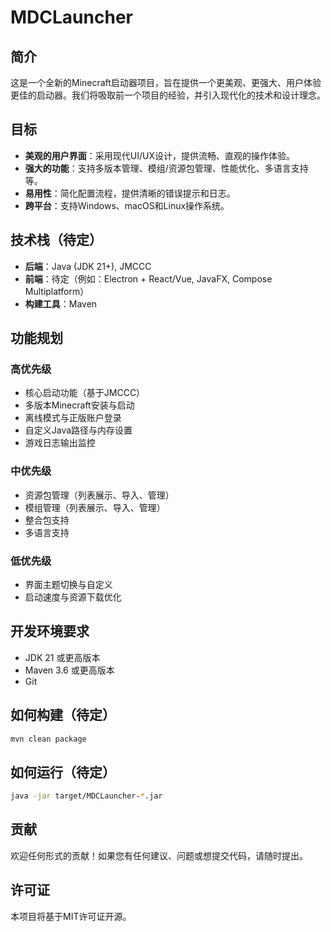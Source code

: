 # MDCLauncher

## 简介

这是一个全新的Minecraft启动器项目，旨在提供一个更美观、更强大、用户体验更佳的启动器。我们将吸取前一个项目的经验，并引入现代化的技术和设计理念。

## 目标

- **美观的用户界面**：采用现代UI/UX设计，提供流畅、直观的操作体验。
- **强大的功能**：支持多版本管理、模组/资源包管理、性能优化、多语言支持等。
- **易用性**：简化配置流程，提供清晰的错误提示和日志。
- **跨平台**：支持Windows、macOS和Linux操作系统。

## 技术栈（待定）

- **后端**：Java (JDK 21+), JMCCC
- **前端**：待定（例如：Electron + React/Vue, JavaFX, Compose Multiplatform）
- **构建工具**：Maven

## 功能规划

### 高优先级

- 核心启动功能（基于JMCCC）
- 多版本Minecraft安装与启动
- 离线模式与正版账户登录
- 自定义Java路径与内存设置
- 游戏日志输出监控

### 中优先级

- 资源包管理（列表展示、导入、管理）
- 模组管理（列表展示、导入、管理）
- 整合包支持
- 多语言支持

### 低优先级

- 界面主题切换与自定义
- 启动速度与资源下载优化

## 开发环境要求

- JDK 21 或更高版本
- Maven 3.6 或更高版本
- Git

## 如何构建（待定）

```bash
mvn clean package
```

## 如何运行（待定）

```bash
java -jar target/MDCLauncher-*.jar
```

## 贡献

欢迎任何形式的贡献！如果您有任何建议、问题或想提交代码，请随时提出。

## 许可证

本项目将基于MIT许可证开源。